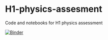 # H1-physics-assesment
Code and notebooks for H1 physics assessment 

[![Binder](https://mybinder.org/badge_logo.svg)](https://mybinder.org/v2/gh/LewisDrysdale/H1-physics-assessment/HEAD)

